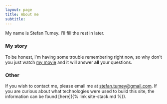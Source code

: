 ```yaml
---
layout: page
title: About me
subtitle:
---
```


My name is Stefan Tumey. I'll fill the rest in later.

### My story

To be honest, I'm having some trouble remembering right now, so why don't you just watch [my movie](https://en.wikipedia.org/wiki/The_Princess_Bride_%28film%29) and it will answer **all** your questions.

### Other

If you wish to contact me, please email me at [stefan.tumey@gmail.com](mailto:stefan.tumey@gmail.com). If you are curious about what technologies were used to build this site, the information can be found [here]({% link site-stack.md %}).
